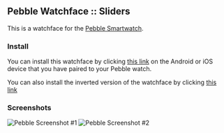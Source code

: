 ## Pebble Watchface :: Sliders

This is a watchface for the [Pebble Smartwatch][1]. 

### Install

You can install this watchface by clicking [this link][2] on the Android or iOS device that you have paired to your Pebble watch.

You can also install the inverted version of the watchface by clicking [this link][3]

### Screenshots

![Pebble Screenshot #1](http://smallstoneapps.s3.amazonaws.com/sliders/screenshots/screenshot_sliders_1-0_01_w.png)  ![Pebble Screenshot #2](http://smallstoneapps.s3.amazonaws.com/sliders/screenshots/screenshot_sliders_1-0_02_w.png)


[1]: http://getpebble.com
[2]: http://smallstoneapps.s3.amazonaws.com/sliders/builds/sliders_1-0.pbw
[3]: http://smallstoneapps.s3.amazonaws.com/sliders/builds/sliders_1-0_invert.pbw
